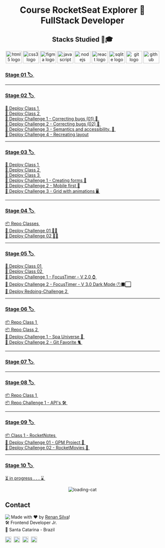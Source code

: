 <h1 align="center"> Course RocketSeat Explorer 🚀 FullStack Developer </h1>

###

<div align="center">

## Stacks Studied 💼🎓

  <img src="https://cdn.jsdelivr.net/gh/devicons/devicon/icons/html5/html5-original.svg" height="40" width="52" alt="html5 logo"  />
  <img src="https://cdn.jsdelivr.net/gh/devicons/devicon/icons/css3/css3-original.svg" height="40" width="52" alt="css3 logo"  />
  <img src="https://cdn.jsdelivr.net/gh/devicons/devicon/icons/figma/figma-original.svg" height="40" width="52" alt="figma logo"   />        
  <img src="https://cdn.jsdelivr.net/gh/devicons/devicon/icons/javascript/javascript-original.svg" height="40" width="52" alt="javascript logo"  />
  <img src="https://cdn.jsdelivr.net/gh/devicons/devicon/icons/nodejs/nodejs-original.svg" height="40" width="52" alt="nodejs logo"  />
  <img src="https://cdn.jsdelivr.net/gh/devicons/devicon/icons/react/react-original-wordmark.svg" height="40" width="52" alt="react logo" />
  <img src="https://cdn.jsdelivr.net/gh/devicons/devicon/icons/sqlite/sqlite-original-wordmark.svg" height="40" width="52" alt="sqlite logo" /> 
  <img src="https://cdn.jsdelivr.net/gh/devicons/devicon/icons/git/git-original.svg" height="40" width="52" alt="git logo"  />
  <img src="https://cdn.jsdelivr.net/gh/devicons/devicon/icons/github/github-original.svg" height="40" width="52" alt="github logo"   />                                   
</div>
 
### <a  href="https://github.com/renyzeraa/rocketseat-explorer/tree/master/Stage01"> Stage 01 🏷 </a>&nbsp;
<hr>

### <a  href="https://github.com/renyzeraa/explorer-rocketseat/tree/master/Stage02"> Stage 02 🏷 </a>&nbsp;

<a href="https://renyzeraa.github.io/rocketseat-explorer/Stage02/aula1"> 🛫 Deploy Class 1 </a>&nbsp; </br>
<a href="https://renyzeraa.github.io/rocketseat-explorer/Stage02/aula2"> 🛫 Deploy Class 2 </a>&nbsp; </br>
<a href="https://renyzeraa.github.io/rocketseat-explorer/Stage02/Challenge1"> 🛫 Deploy Challenge 1 - Correcting bugs (01) 👀 </a>&nbsp; </br>
<a href="https://renyzeraa.github.io/rocketseat-explorer/Stage02/Challenge2"> 🛫 Deploy Challenge 2 - Correcting bugs (02) 👀 </a>&nbsp; </br>
<a href="https://renyzeraa.github.io/rocketseat-explorer/Stage02/Challenge3"> 🛫 Deploy Challenge 3 - Semantics and accessibility. 💜 </a>&nbsp; </br>
<a href="https://renyzeraa.github.io/rocketseat-explorer/Stage02/Challenge4"> 🛫 Deploy Challenge 4 - Recreating layout</a>&nbsp; </br>

<hr>
 
### <a align="center" href="https://github.com/renyzeraa/explorer-rocketseat/tree/master/Stage03"> Stage 03 🏷 </a>&nbsp;
<a href="https://renyzeraa.github.io/rocketseat-explorer/Stage03/aula1"> 🚀 Deploy Class 1 </a>&nbsp; </br>
 <a href="https://renyzeraa.github.io/rocketseat-explorer/Stage03/aula2"> 🚀 Deploy Class 2 </a>&nbsp; </br>
 <a href="https://renyzeraa.github.io/rocketseat-explorer/Stage03/aula3"> 🚀 Deploy Class 3 </a>&nbsp; </br>
<a href="https://renyzeraa.github.io/rocketseat-explorer/Stage03/Challenge1"> 🚀 Deploy Challenge 1 - Creating forms 📲</a>&nbsp;  
  <a href="https://renyzeraa.github.io/rocketseat-explorer/Stage03/Challenge2"> 🚀 Deploy Challenge 2 - Mobile first 📱</a>&nbsp; </br>
<a href="https://renyzeraa.github.io/rocketseat-explorer/Stage03/Challenge3"> 🚀 Deploy Challenge 3 - Grid with animations 🖥 </a>&nbsp; </br>
<hr>

### <a align="center" href="https://github.com/renyzeraa/explorer-rocketseat/tree/master/Stage04"> Stage 04 🏷 </a>&nbsp;

<a href="https://github.com/renyzeraa/explorer-rocketseat/tree/master/Stage04/aulas"> 📦 Repo Classes </a>&nbsp; </br>
<a href="https://renyzeraa.github.io/rocketseat-explorer/Stage04/Challenge1"> 🛫 Deploy Challenge 01 ✍🏽</a>&nbsp; </br>
<a href="https://renyzeraa.github.io/rocketseat-explorer/Stage04/Challenge2"> 🛫 Deploy Challenge 02 ✍🏽</a>&nbsp; <hr>

### <a align="center" href="https://github.com/renyzeraa/rocketseat-explorer/tree/master/Stage05"> Stage 05 🏷 </a>&nbsp;

<a href="https://renyzeraa.github.io/rocketseat-explorer/Stage05/Aula01"> 🚀 Deploy Class 01 </a>&nbsp; </br>
<a href="https://renyzeraa.github.io/rocketseat-explorer/Stage05/Aula02"> 🚀 Deploy Class 02 </a>&nbsp; </br>
<a href="https://renyzeraa.github.io/rocketseat-explorer/Stage05/Challenge1"> 🚀 Deploy Challenge 1 - FocusTimer - V 2.0 ⌚️ </a>&nbsp; </br>
<a href="https://renyzeraa.github.io/rocketseat-explorer/Stage05/Challenge2"> 🚀 Deploy Challenge 2 - FocusTimer - V 3.0 Dark Mode 🕐⬛️⬜️</a>&nbsp; </br>
<a href="https://renyzeraa.github.io/rocketseat-explorer/Stage05/Redoing-Challenge2"> 🚀 Deploy Redoing-Challenge 2 </a>&nbsp; </br>

<hr>

### <a align="center" href="https://github.com/renyzeraa/rocketseat-explorer/tree/master/Stage06"> Stage 06 🏷 </a>&nbsp;

<a href="https://github.com/renyzeraa/rocketseat-explorer/tree/master/Stage06/aula1"> 📦 Repo Class 1 </a>&nbsp; </br>
<a href="https://github.com/renyzeraa/rocketseat-explorer/tree/master/Stage06/aula2"> 📦 Repo Class 2 </a>&nbsp; </br>
<a href="https://renyzeraa.github.io/rocketseat-explorer/Stage06/Challenge1"> 🛫 Deploy Challenge 1 - Spa Universe 🌌 </a>&nbsp; </br>
<a href="https://renyzeraa.github.io/rocketseat-explorer/Stage06/Challenge2"> 🛫 Deploy Challenge 2 - Git Favorite 🐈 </a>&nbsp; </br>

<hr>

### <a align="center" href="https://github.com/renyzeraa/rocketseat-explorer/tree/master/Stage07"> Stage 07 🏷 </a>&nbsp; </br>

<hr>

### <a align="center" href="https://github.com/renyzeraa/rocketseat-explorer/tree/master/Stage08"> Stage 08 🏷 </a>&nbsp; </br>

<a href="https://github.com/renyzeraa/rocketseat-explorer/tree/master/Stage08/Aula01"> 📦 Repo Class 1 </a>&nbsp; </br>
<a href="https://github.com/renyzeraa/rocketseat-explorer/tree/master/Stage08/Challenge01"> 📦 Repo Challenge 1 - API's 🛠 </a>&nbsp; </br>

<hr>

### <a align="center" href="https://github.com/renyzeraa/rocketseat-explorer/tree/master/Stage09"> Stage 09 🏷 </a>&nbsp; </br>

<a href="https://github.com/renyzeraa/rocketseat-explorer/tree/master/Stage09/Aula01/rocketnotes"> 📦 Class 1 - RocketNotes </a>&nbsp; </br>
<a href="https://renyzeraa.github.io/rocketseat-explorer/Stage09/Challenge01"> 🚀 Deploy Challenge 01 - GPM Project 🚗 </a>&nbsp; </br>
<a href="https://rocketmovies-eight.vercel.app/"> 🚀 Deploy Challenge 02 - RocketMovies 🎥 </a>&nbsp; </br>

<hr>

### <a align="center" href="https://github.com/renyzeraa/rocketseat-explorer/tree/master/Stage10"> Stage 10 🏷 </a>&nbsp; </br>

<a href="#"> ⏳ in progress . . . ⌛️ </a>&nbsp; </br>

<div align="center">
  
![loading-cat](https://user-images.githubusercontent.com/101990719/175840620-1627db7d-a201-403c-a5c5-3b3420593140.gif)
</div>

## Contact

<img align="left" src="https://avatars.githubusercontent.com/renyzeraa?size=100">

Made with ❤️ by [Renan Silva](https://github.com/renyzeraa)! <br>
🛠 Frontend Developer Jr. <br>
📍 Santa Catarina - Brazil <br>

<a href="https://www.linkedin.com/in/renyzeraa" target="_blank"><img src="https://img.shields.io/badge/LinkedIn-0077B5?style=flat&logo=linkedin&logoColor=white" alt="LinkedIn Badge" height="20"></a>&nbsp;
<a href="mailto:renansilvaytb@gmail.com" target="_blank"><img src="https://img.shields.io/badge/Gmail-D14836?style=flat&logo=gmail&logoColor=white" alt="Gmail Badge" height="20"></a>&nbsp;
<a href="#"><img src="https://img.shields.io/badge/Discord-%237289DA.svg?logo=discord&logoColor=white" title="renan_s#7826" alt="Discord Badge" height="20"></a>&nbsp;
<a href="https://www.github.com/renyzeraa" target="_blank"><img src="https://img.shields.io/badge/GitHub-100000?style=flat&logo=github&logoColor=white" alt="GitHub Badge" height="20"></a>&nbsp;

<br clear="left"/>
